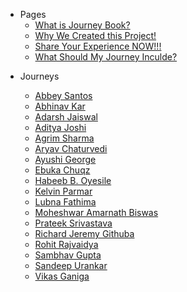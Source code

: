 - Pages
  - [What is Journey Book?](../_pages/what-is-this.md)
  - [Why We Created this Project!](../_pages/journey-book.md)
  - [Share Your Experience NOW!!!](../_pages/share-your-experience.md)
  - [What Should My Journey Inculde?](../_pages/what-should-i-share.md)

<!--START_SECTION:data-section-->
- Journeys

    - [Abbey Santos](../journeys/AbbeyIT.md)
    - [Abhinav Kar](../journeys/Abhinavkar.md)
    - [Adarsh Jaiswal](../journeys/Adarsh-jaiss.md)
    - [Aditya Joshi](../journeys/adityajoshi-08.md)
    - [Agrim Sharma](../journeys/Agrim-Sharma174.md)
    - [Aryav Chaturvedi](../journeys/aryav-v.md)
    - [Ayushi George](../journeys/ayushigeorge.md)
    - [Ebuka Chuqz](../journeys/ebukachuqz.md)
    - [Habeeb B. Oyesile](../journeys/badbatunde.md)
    - [Kelvin Parmar](../journeys/kelvinparmar.md)
    - [Lubna Fathima](../journeys/lubnafathima.md)
    - [Moheshwar Amarnath Biswas](../journeys/fluentmoheshwar.md)
    - [Prateek Srivastava](../journeys/Prateek-Srivastav.md)
    - [Richard Jeremy Githuba](../journeys/githubarj.md)
    - [Rohit Rajvaidya](../journeys/RohitRajvaidya5.md)
    - [Sambhav Gupta](../journeys/sambhavgupta0705.md)
    - [Sandeep Urankar](../journeys/SandeepUrankar.md)
    - [Vikas Ganiga](../journeys/vikasganiga05.md)
<!--END_SECTION:data-section-->
